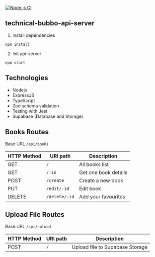 [![Node.js CI](https://github.com/Carloslt5/technical-bubbo-api-server/actions/workflows/node.js.yml/badge.svg)](https://github.com/Carloslt5/technical-bubbo-api-server/actions/workflows/node.js.yml)

## technical-bubbo-api-server

1. Install dependencies

```
npm install
```

2. Init api-server

```
npm start
```

## Technologies

- Nodejs
- ExpressJS
- TypeScript
- Zod schema validation
- Testing with Jest
- Supabase (Database and Storage)

## Books Routes

Base URL `/api/books`

| HTTP Method | URI path      | Description          |
| ----------- | ------------- | -------------------- |
| GET         | `/`           | All books list       |
| GET         | `/:id`        | Get one book details |
| POST        | `/create`     | Create a new book    |
| PUT         | `/edit/:id`   | Edit book            |
| DELETE      | `/delete/:id` | Add your favourites  |

## Upload File Routes

Base URL `/api/upload`

| HTTP Method | URI path | Description                     |
| ----------- | -------- | ------------------------------- |
| POST        | `/`      | Upload file to Supabase Storage |

